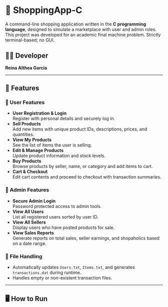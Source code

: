 # 🛒 ShoppingApp-C

A command-line shopping application written in the **C programming language**, designed to simulate a marketplace with user and admin roles. This project was developed for an academic final machine problem. Strictly terminal-based; no GUI.

## 👩‍💻 Developer
**Reina Althea Garcia**

---

## 📌 Features

### 👤 User Features
- **User Registration & Login**  
  Register with personal details and securely log in.
- **Sell Products**  
  Add new items with unique product IDs, descriptions, prices, and quantities.
- **View My Products**  
  See the list of items the user is selling.
- **Edit & Manage Products**  
  Update product information and stock levels.
- **Buy Products**  
  Browse products by seller, name, or category and add items to cart.
- **Cart & Checkout**  
  Edit cart contents and proceed to checkout with transaction summaries.

### 🔐 Admin Features
- **Secure Admin Login**  
  Password protected access to admin tools.
- **View All Users**  
  List all registered users sorted by user ID.
- **View All Sellers**  
  Display users who have posted products for sale.
- **View Sales Reports**  
  Generate reports on total sales, seller earnings, and shopaholics based on a date range.

### 🧾 File Handling
- Automatically updates `Users.txt`, `Items.txt`, and generates `transactions.dat` during runtime.
- Handles empty or non-existent transaction files.

---

## 🖥️ How to Run
